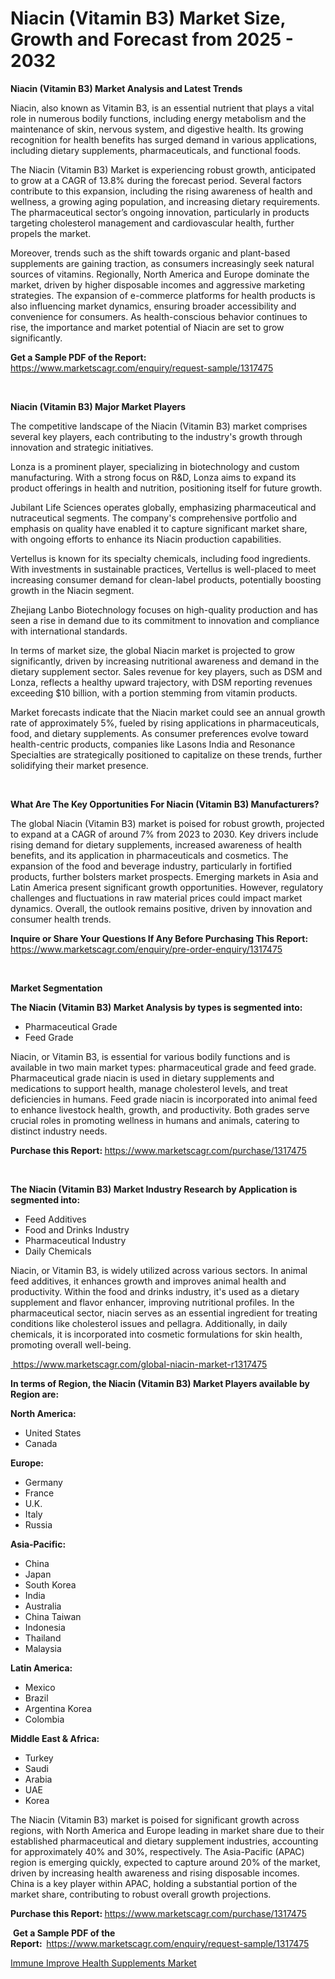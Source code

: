 <p><h1>Niacin (Vitamin B3) Market Size, Growth and Forecast from 2025 - 2032</h1></p><p><strong>Niacin (Vitamin B3) Market Analysis and Latest Trends</strong></p>
<p><p>Niacin, also known as Vitamin B3, is an essential nutrient that plays a vital role in numerous bodily functions, including energy metabolism and the maintenance of skin, nervous system, and digestive health. Its growing recognition for health benefits has surged demand in various applications, including dietary supplements, pharmaceuticals, and functional foods.</p><p>The Niacin (Vitamin B3) Market is experiencing robust growth, anticipated to grow at a CAGR of 13.8% during the forecast period. Several factors contribute to this expansion, including the rising awareness of health and wellness, a growing aging population, and increasing dietary requirements. The pharmaceutical sector’s ongoing innovation, particularly in products targeting cholesterol management and cardiovascular health, further propels the market. </p><p>Moreover, trends such as the shift towards organic and plant-based supplements are gaining traction, as consumers increasingly seek natural sources of vitamins. Regionally, North America and Europe dominate the market, driven by higher disposable incomes and aggressive marketing strategies. The expansion of e-commerce platforms for health products is also influencing market dynamics, ensuring broader accessibility and convenience for consumers. As health-conscious behavior continues to rise, the importance and market potential of Niacin are set to grow significantly.</p></p>
<p><strong>Get a Sample PDF of the Report:&nbsp;</strong> <a href="https://www.marketscagr.com/enquiry/request-sample/1317475?utm_campaign=3096&utm_medium=2&utm_source=Github&utm_content=ia&utm_term=09032025&utm_id=niacin-vitamin-b3">https://www.marketscagr.com/enquiry/request-sample/1317475</a></p>
<p>&nbsp;</p>
<p><strong>Niacin (Vitamin B3) Major Market Players</strong></p>
<p><p>The competitive landscape of the Niacin (Vitamin B3) market comprises several key players, each contributing to the industry's growth through innovation and strategic initiatives. </p><p>Lonza is a prominent player, specializing in biotechnology and custom manufacturing. With a strong focus on R&D, Lonza aims to expand its product offerings in health and nutrition, positioning itself for future growth.</p><p>Jubilant Life Sciences operates globally, emphasizing pharmaceutical and nutraceutical segments. The company's comprehensive portfolio and emphasis on quality have enabled it to capture significant market share, with ongoing efforts to enhance its Niacin production capabilities.</p><p>Vertellus is known for its specialty chemicals, including food ingredients. With investments in sustainable practices, Vertellus is well-placed to meet increasing consumer demand for clean-label products, potentially boosting growth in the Niacin segment.</p><p>Zhejiang Lanbo Biotechnology focuses on high-quality production and has seen a rise in demand due to its commitment to innovation and compliance with international standards.</p><p>In terms of market size, the global Niacin market is projected to grow significantly, driven by increasing nutritional awareness and demand in the dietary supplement sector. Sales revenue for key players, such as DSM and Lonza, reflects a healthy upward trajectory, with DSM reporting revenues exceeding $10 billion, with a portion stemming from vitamin products.</p><p>Market forecasts indicate that the Niacin market could see an annual growth rate of approximately 5%, fueled by rising applications in pharmaceuticals, food, and dietary supplements. As consumer preferences evolve toward health-centric products, companies like Lasons India and Resonance Specialties are strategically positioned to capitalize on these trends, further solidifying their market presence.</p></p>
<p>&nbsp;</p>
<p><strong>What Are The Key Opportunities For Niacin (Vitamin B3) Manufacturers?</strong></p>
<p><p>The global Niacin (Vitamin B3) market is poised for robust growth, projected to expand at a CAGR of around 7% from 2023 to 2030. Key drivers include rising demand for dietary supplements, increased awareness of health benefits, and its application in pharmaceuticals and cosmetics. The expansion of the food and beverage industry, particularly in fortified products, further bolsters market prospects. Emerging markets in Asia and Latin America present significant growth opportunities. However, regulatory challenges and fluctuations in raw material prices could impact market dynamics. Overall, the outlook remains positive, driven by innovation and consumer health trends.</p></p>
<p><strong>Inquire or Share Your Questions If Any Before Purchasing This Report:</strong> <a href="https://www.marketscagr.com/enquiry/pre-order-enquiry/1317475?utm_campaign=3096&utm_medium=2&utm_source=Github&utm_content=ia&utm_term=09032025&utm_id=niacin-vitamin-b3">https://www.marketscagr.com/enquiry/pre-order-enquiry/1317475</a></p>
<p>&nbsp;</p>
<p><strong>Market Segmentation</strong></p>
<p><strong>The Niacin (Vitamin B3) Market Analysis by types is segmented into:</strong></p>
<p><ul><li>Pharmaceutical Grade</li><li>Feed Grade</li></ul></p>
<p><p>Niacin, or Vitamin B3, is essential for various bodily functions and is available in two main market types: pharmaceutical grade and feed grade. Pharmaceutical grade niacin is used in dietary supplements and medications to support health, manage cholesterol levels, and treat deficiencies in humans. Feed grade niacin is incorporated into animal feed to enhance livestock health, growth, and productivity. Both grades serve crucial roles in promoting wellness in humans and animals, catering to distinct industry needs.</p></p>
<p><strong>Purchase this Report:&nbsp;</strong><a href="https://www.marketscagr.com/purchase/1317475?utm_campaign=3096&utm_medium=2&utm_source=Github&utm_content=ia&utm_term=09032025&utm_id=niacin-vitamin-b3">https://www.marketscagr.com/purchase/1317475</a></p>
<p>&nbsp;</p>
<p><strong>The Niacin (Vitamin B3) Market Industry Research by Application is segmented into:</strong></p>
<p><ul><li>Feed Additives</li><li>Food and Drinks Industry</li><li>Pharmaceutical Industry</li><li>Daily Chemicals</li></ul></p>
<p><p>Niacin, or Vitamin B3, is widely utilized across various sectors. In animal feed additives, it enhances growth and improves animal health and productivity. Within the food and drinks industry, it's used as a dietary supplement and flavor enhancer, improving nutritional profiles. In the pharmaceutical sector, niacin serves as an essential ingredient for treating conditions like cholesterol issues and pellagra. Additionally, in daily chemicals, it is incorporated into cosmetic formulations for skin health, promoting overall well-being.</p></p>
<p><a href="https://www.marketscagr.com/global-niacin-market-r1317475?utm_campaign=3096&utm_medium=2&utm_source=Github&utm_content=ia&utm_term=09032025&utm_id=niacin-vitamin-b3">&nbsp;https://www.marketscagr.com/global-niacin-market-r1317475</a></p>
<p><strong>In terms of Region, the Niacin (Vitamin B3) Market Players available by Region are:</strong></p>
<p>
    <p> <strong> North America: </strong>
        <ul>
            <li>United States</li>
            <li>Canada</li>
        </ul>
        </p> 
    <p> <strong> Europe: </strong>
        <ul>
            <li>Germany</li>
            <li>France</li>
            <li>U.K.</li>
            <li>Italy</li>
            <li>Russia</li>
        </ul>
        </p> 
    <p> <strong> Asia-Pacific: </strong>
        <ul>
            <li>China</li>
            <li>Japan</li>
            <li>South Korea</li>
            <li>India</li>
            <li>Australia</li>
            <li>China Taiwan</li>
            <li>Indonesia</li>
            <li>Thailand</li>
            <li>Malaysia</li>
        </ul>
        </p> 
    <p> <strong> Latin America: </strong>
        <ul>
            <li>Mexico</li>
            <li>Brazil</li>
            <li>Argentina Korea</li>
            <li>Colombia</li>
        </ul>
        </p> 
    <p> <strong> Middle East & Africa: </strong>
        <ul>
            <li>Turkey</li>
            <li>Saudi</li>
            <li>Arabia</li>
            <li>UAE</li>
            <li>Korea</li>
        </ul>
    </p>
    </p>
<p><p>The Niacin (Vitamin B3) market is poised for significant growth across regions, with North America and Europe leading in market share due to their established pharmaceutical and dietary supplement industries, accounting for approximately 40% and 30%, respectively. The Asia-Pacific (APAC) region is emerging quickly, expected to capture around 20% of the market, driven by increasing health awareness and rising disposable incomes. China is a key player within APAC, holding a substantial portion of the market share, contributing to robust overall growth projections.</p></p>
<p><strong>Purchase this Report: </strong><a href="https://www.marketscagr.com/purchase/1317475?utm_campaign=3096&utm_medium=2&utm_source=Github&utm_content=ia&utm_term=09032025&utm_id=niacin-vitamin-b3">https://www.marketscagr.com/purchase/1317475</a></p>
<p>&nbsp;<strong>Get a Sample PDF of the Report:&nbsp;&nbsp;</strong><a href="https://www.marketscagr.com/enquiry/request-sample/1317475?utm_campaign=3096&utm_medium=2&utm_source=Github&utm_content=ia&utm_term=09032025&utm_id=niacin-vitamin-b3">https://www.marketscagr.com/enquiry/request-sample/1317475</a></p>
<p><strong></strong></p>
<p><p><a href="https://github.com/leehihkl/Market-Research-Report-List-1/blob/main/immune-improve-health-supplements-market.md?utm_campaign=3096&utm_medium=2&utm_source=Github&utm_content=ia&utm_term=09032025&utm_id=niacin-vitamin-b3">Immune Improve Health Supplements Market</a></p></p>